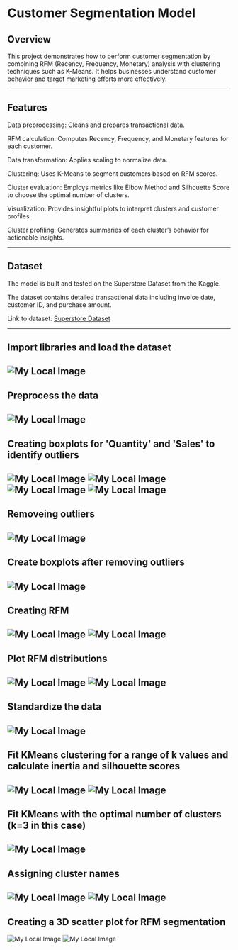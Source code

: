 # Customer Segmentation Model

## Overview
This project demonstrates how to perform customer segmentation by combining RFM (Recency, Frequency, Monetary) analysis with clustering techniques such as K-Means. It helps businesses understand customer behavior and target marketing efforts more effectively.

---
## Features
Data preprocessing: Cleans and prepares transactional data.

RFM calculation: Computes Recency, Frequency, and Monetary features for each customer.

Data transformation: Applies scaling to normalize data.

Clustering: Uses K-Means to segment customers based on RFM scores.

Cluster evaluation: Employs metrics like Elbow Method and Silhouette Score to choose the optimal number of clusters.

Visualization: Provides insightful plots to interpret clusters and customer profiles.

Cluster profiling: Generates summaries of each cluster’s behavior for actionable insights.

---
## Dataset
The model is built and tested on the Superstore Dataset from the Kaggle.

The dataset contains detailed transactional data including invoice date, customer ID, and purchase amount.

Link to dataset: [Superstore Dataset](https://www.kaggle.com/datasets/vivek468/superstore-dataset-final?resource=download)

---
## Import libraries and load the dataset
![My Local Image](images/Capture.PNG)
---
## Preprocess the data
![My Local Image](images/Capture1.PNG)
---
## Creating boxplots for 'Quantity' and 'Sales' to identify outliers
![My Local Image](images/Capture3.PNG)
![My Local Image](images/newplot.png)
![My Local Image](images/Capture4.PNG)
![My Local Image](images/Capture5.PNG)
---
## Removeing outliers
![My Local Image](images/Capture6.PNG)
---
## Create boxplots after removing outliers
![My Local Image](images/newplot1.png)
---
## Creating RFM
![My Local Image](images/Capture7.PNG)
![My Local Image](images/Capture8.PNG)
---
## Plot RFM distributions
![My Local Image](images/Capture9.PNG)
![My Local Image](images/output.png)
---
## Standardize the data
![My Local Image](images/Capture10.PNG)
---
## Fit KMeans clustering for a range of k values and calculate inertia and silhouette scores
![My Local Image](images/Capture11.PNG)
![My Local Image](images/output1.png)
---
## Fit KMeans with the optimal number of clusters (k=3 in this case)
![My Local Image](images/Capture12.PNG)
---
## Assigning cluster names
![My Local Image](images/Capture13.PNG)
![My Local Image](images/Capture14.PNG)
---
## Creating a 3D scatter plot for RFM segmentation
![My Local Image](images/Capture15.PNG)
![My Local Image](images/newplot3.png)



